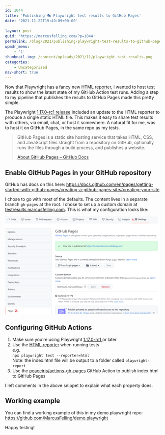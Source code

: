 ```yaml
---
id: 1044
title: 'Publishing 🎭 Playwright test results to GitHub Pages'
date: '2021-11-22T19:49:09+00:00'

layout: post
guid: 'https://marcusfelling.com/?p=1044'
permalink: /blog/2021/publishing-playwright-test-results-to-github-pages/
wpmdr_menu:
    - '1'
thumbnail-img: /content/uploads/2021/11/playwright-test-results.png
categories:
    - Uncategorized
nav-short: true
---
```


Now that [Playwright ](https://playwright.dev/)has a fancy new [HTML reporter](https://playwright.dev/docs/test-reporters/#html-reporter), I wanted to host test results to show the latest state of my GitHub Action test runs. Adding a step to my pipeline that publishes the results to GitHub Pages made this pretty simple.

The Playwright [1.17.0-rc1 release](https://github.com/microsoft/playwright/releases/tag/v1.17.0-rc1) included an update to the HTML reporter to produce a single static HTML file. This makes it easy to share test results with others, via email, chat, or host it somewhere. A natural fit for me, was to host it on GitHub Pages, in the same repo as my tests.

> GitHub Pages is a static site hosting service that takes HTML, CSS, and JavaScript files straight from a repository on GitHub, optionally runs the files through a build process, and publishes a website.
> 
> [About GitHub Pages – GitHub Docs](https://docs.github.com/en/pages/getting-started-with-github-pages/about-github-pages)

## Enable GitHub Pages in your GitHub repository

GitHub has docs on this here: <https://docs.github.com/en/pages/getting-started-with-github-pages/creating-a-github-pages-site#creating-your-site>

I chose to go with most of the defaults. The content lives in a separate branch `gh-pages` at the root. I chose to set up a custom domain at [testresults.marcusfelling.com](https://testresults.marcusfelling.com/). This is what my configuration looks like:

![](/content/uploads/2021/11/github-pages-configuration-1024x646.png)

## Configuring GitHub Actions

1. Make sure you’re using Playwright [1.17.0-rc1 ](https://github.com/microsoft/playwright/releases/tag/v1.17.0-rc1)or later
2. Use the [HTML reporter](https://playwright.dev/docs/test-reporters/#html-reporter) when running tests   
    e.g.  
    `npx playwright test --reporter=html`  
    Note: the index.html file will be output to a folder called `playwright-report`
3. Use the [peaceiris/actions-gh-pages](https://github.com/marketplace/actions/github-pages-action) GitHub Action to publish index.html to GitHub Pages

<script src="https://gist.github.com/MarcusFelling/3219b99dc64937bedc4eda30e291a900.js"></script>

I left comments in the above snippet to explain what each property does.

## Working example

You can find a working example of this in my demo.playwright repo: <https://github.com/MarcusFelling/demo.playwright>

Happy testing!